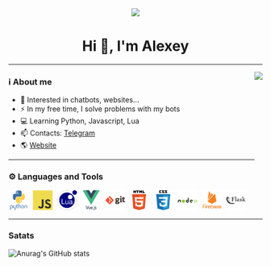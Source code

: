 <div id="top" align="center">
  <img src="https://github.com/FlamesC0der/FlamesC0der/assets/73310806/6cee6bd7-b917-42f9-984b-f62c4c8c454f" width="100"/>
  <h1>Hi 👋, I'm Alexey</h1>
</div>

---
<img align="right" src="https://github.com/FlamesC0der/FlamesC0der/assets/73310806/2e323f55-4d72-4294-95e0-d287bf00aeae" height="180">

### ℹ About me

- 👀 Interested in chatbots, websites...
- ⚡️ In my free time, I solve problems with my bots
- 💻 Learning Python, Javascript, Lua
- 📫 Contacts: <a href="https://t.me/FlameCoder0_0" target="_blank">Telegram</a>
- 🌎 <a href="https://flamescoderapi--flamesc0der.repl.co/" target="_blank">Website</a>

---

### ⚙️ Languages and Tools
<div class="tools">
  <img src="https://github.com/devicons/devicon/blob/master/icons/python/python-original-wordmark.svg" title="Python" alt="Python" width="40" height="40"/>&nbsp;
  <img src="https://github.com/devicons/devicon/blob/master/icons/javascript/javascript-original.svg" title="JavaScript" alt="JavaScript" width="40" height="40"/>&nbsp;
  <img src="https://github.com/devicons/devicon/blob/master/icons/lua/lua-original-wordmark.svg" title="Lua" alt="Lua" width="40" height="40"/>&nbsp;
  <img src="https://github.com/devicons/devicon/blob/master/icons/vuejs/vuejs-original-wordmark.svg" title="Vuejs" alt="Vuejs" width="40" height="40"/>&nbsp;
  <img src="https://github.com/devicons/devicon/blob/master/icons/git/git-original-wordmark.svg" title="Git" alt="Git" width="40" height="40"/>&nbsp;
  <img src="https://github.com/devicons/devicon/blob/master/icons/html5/html5-original-wordmark.svg" title="Html" alt="Html" width="40" height="40"/>&nbsp;
  <img src="https://github.com/devicons/devicon/blob/master/icons/css3/css3-original-wordmark.svg" title="Css" alt="Css" width="40" height="40"/>&nbsp;
  <img src="https://github.com/devicons/devicon/blob/master/icons/nodejs/nodejs-original-wordmark.svg" title="Nodejs" alt="Nodejs" width="40" height="40"/>&nbsp;
  <img src="https://github.com/devicons/devicon/blob/master/icons/firebase/firebase-plain-wordmark.svg" title="Nodejs" alt="Nodejs" width="40" height="40"/>&nbsp;
  <img src="https://github.com/devicons/devicon/blob/master/icons/flask/flask-original-wordmark.svg" title="Nodejs" alt="Nodejs" width="40" height="40"/>&nbsp;
</div>

---

### Satats

![Anurag's GitHub stats](https://github-readme-stats.vercel.app/api?username=FlamesC0der&show_icons=true&count_private=true&theme=codeSTACKr&bg_color=0d1117&border_color=30363d)
